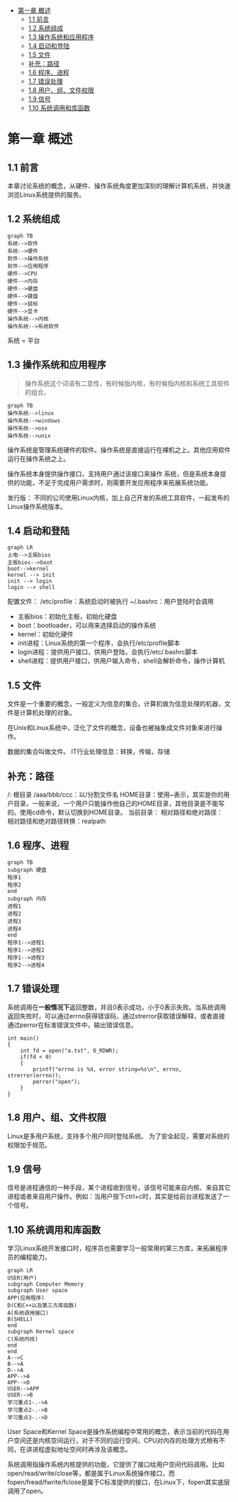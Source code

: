 
<!-- toc orderedList:0 -->

- [第一章 概述](#第一章-概述)
	- [1.1 前言](#11-前言)
	- [1.2 系统组成](#12-系统组成)
	- [1.3 操作系统和应用程序](#13-操作系统和应用程序)
	- [1.4 启动和登陆](#14-启动和登陆)
	- [1.5 文件](#15-文件)
	- [补充：路径](#补充路径)
	- [1.6 程序、进程](#16-程序-进程)
	- [1.7 错误处理](#17-错误处理)
	- [1.8 用户、组、文件权限](#18-用户-组-文件权限)
	- [1.9 信号](#19-信号)
	- [1.10 系统调用和库函数](#110-系统调用和库函数)

<!-- tocstop -->


# 第一章 概述
## 1.1 前言
本章讨论系统的概念，从硬件、操作系统角度更加深刻的理解计算机系统，并快速浏览Linux系统提供的服务。


## 1.2 系统组成
```{mermaid}
graph TB
系统-->软件
系统-->硬件
软件-->操作系统
软件-->应用程序
硬件-->CPU
硬件-->内存
硬件-->硬盘
硬件-->键盘
硬件-->鼠标
硬件-->显卡
操作系统-->内核
操作系统-->系统软件
```
系统 = 平台

## 1.3 操作系统和应用程序
> 操作系统这个词语有二意性，有时候指内核，有时候指内核和系统工具软件的组合。
```{mermaid}
graph TB
操作系统-->linux
操作系统-->windows
操作系统-->osx
操作系统-->unix
```

操作系统是管理系统硬件的软件。操作系统是直接运行在裸机之上。其他应用软件运行在操作系统之上。

操作系统本身提供操作接口，支持用户通过该接口来操作 系统，但是系统本身提供的功能，不足于完成用户需求时，则需要开发应用程序来拓展系统功能。

发行版：
不同的公司使用Linux内核，加上自己开发的系统工具软件，一起发布的Linux操作系统版本。

## 1.4 启动和登陆
```{mermaid}
graph LR
上电-->主板bios
主板bios-->boot
boot-->kernel
kernel --> init
init --> login
login --> shell
```

配置文件：
/etc/profile：系统启动时被执行
~/.bashrc：用户登陆时会调用

- 主板bios：初始化主板，初始化硬盘
- boot：bootloader，可以用来选择启动的操作系统
- kernel：初始化硬件
- init进程：Linux系统的第一个程序，会执行/etc/profile脚本
- login进程：提供用户接口，供用户登陆，会执行/etc/.bashrc脚本
- shell进程：提供用户接口，供用户输入命令，shell会解析命令，操作计算机

## 1.5 文件
文件是一个重要的概念，一般定义为信息的集合。计算机做为信息处理的机器，文件是计算机处理的对象。

在Unix和Linux系统中，泛化了文件的概念，设备也被抽象成文件对象来进行操作。

数据的集合叫做文件。
IT行业处理信息：转换，传输，存储


## 补充：路径
/: 根目录
/aaa/bbb/ccc：以\/分割文件名
HOME目录：使用~表示，其实是你的用户目录，一般来说，一个用户只能操作他自己的HOME目录，其他目录是不能写的。使用cd命令，默认切换到HOME目录。
当前目录：
相对路径和绝对路径：
相对路径和绝对路径转换：realpath


## 1.6 程序、进程
```{mermaid}
graph TB
subgraph 硬盘
程序1
程序2
end
subgraph 内存
进程1
进程2
进程3
进程4
end
程序1-->进程1
程序1-->进程2
程序1-->进程3
程序2-->进程4
```
## 1.7 错误处理
系统调用在**一般情况下**返回整数，并且0表示成功，小于0表示失败。当系统调用返回失败时，可以通过errno获得错误码，通过strerror获取错误解释，或者直接通过perror在标准错误文件中，输出错误信息。
```
int main()
{
    int fd = open("a.txt", O_RDWR);
    if(fd < 0)
    {
        printf("errno is %d, error string=%s\n", errno, strerror(errno));
        perror("open");
    }
}
```
## 1.8 用户、组、文件权限
Linux是多用户系统，支持多个用户同时登陆系统。
为了安全起见，需要对系统的权限加于规范。

## 1.9 信号
信号是进程通信的一种手段，某个进程收到信号，该信号可能来自内核、来自其它进程或者来自用户操作。例如：当用户按下ctrl+c时，其实是给前台进程发送了一个信号。

## 1.10 系统调用和库函数
学习Linux系统开发接口时，程序员也需要学习一般常用的第三方库，来拓展程序员的编程能力。
```{mermaid}
graph LR
USER(用户)
subgraph Computer Memory
subgraph User space
APP(应用程序)
D(C和C++以及第三方库函数)
A(系统调用接口)
B(SHELL)
end
subgraph Kernel space
C(系统内核)
end
end
A-->C
B-->A
D-->A
APP-->A
APP-->D
USER-->APP
USER-->B
学习重点1-.->A
学习重点2-.->B
学习重点3-.->D
```

User Space和Kernel Space是操作系统编程中常用的概念，表示当前的代码在用户空间还是内核空间运行，对于不同的运行空间，CPU对内存的处理方式稍有不同，在讲进程虚拟地址空间时再涉及该概念。

系统调用指操作系统内核提供的功能，它提供了接口给用户空间代码调用。比如open/read/write/close等，都是属于Linux系统操作接口，而fopen/fread/fwrite/fclose是属于C标准提供的接口，在Linux下，fopen其实底层调用了open。
